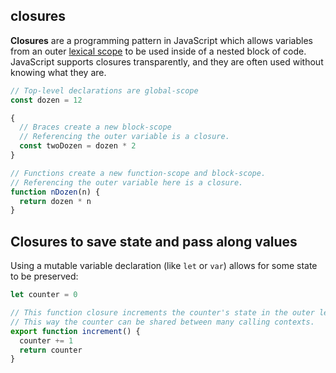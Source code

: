 ## closures

**Closures** are a programming pattern in JavaScript which allows variables from an outer [lexical scope][wiki-lexical-scope] to be used inside of a nested block of code. JavaScript supports closures transparently, and they are often used without knowing what they are.

```javascript
// Top-level declarations are global-scope
const dozen = 12

{
  // Braces create a new block-scope
  // Referencing the outer variable is a closure.
  const twoDozen = dozen * 2
}

// Functions create a new function-scope and block-scope.
// Referencing the outer variable here is a closure.
function nDozen(n) {
  return dozen * n
}
```

## Closures to save state and pass along values

Using a mutable variable declaration (like `let` or `var`) allows for some state to be preserved:

```javascript
let counter = 0

// This function closure increments the counter's state in the outer lexical context.
// This way the counter can be shared between many calling contexts.
export function increment() {
  counter += 1
  return counter
}
```

[wiki-lexical-scope]: https://en.wikipedia.org/wiki/Scope_(computer_science)#Lexical_scoping
